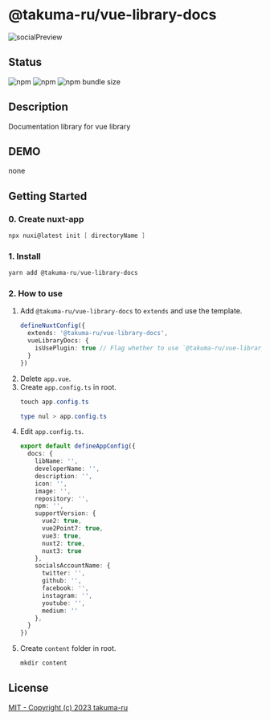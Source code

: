 # @takuma-ru/vue-library-docs

![socialPreview](https://user-images.githubusercontent.com/49429291/211722291-66181efa-55f0-4b79-8ccf-8c45e38e7041.png)

## Status
![npm](https://img.shields.io/npm/dt/@takuma-ru/vue-library-docs?style=flat-square)
![npm](https://img.shields.io/npm/v/@takuma-ru/vue-library-docs?style=flat-square)
![npm bundle size](https://img.shields.io/bundlephobia/min/@takuma-ru/vue-library-docs?style=flat-square)

## Description
Documentation library for vue library

## DEMO
none
<!-- [demo-link](https://vue-swipe-modal-vue2.vercel.app) -->

## Getting Started
### 0. Create nuxt-app
```powershell
npx nuxi@latest init [ directoryName ]
```

### 1. Install
```powershell
yarn add @takuma-ru/vue-library-docs
```

### 2. How to use
1. Add `@takuma-ru/vue-library-docs` to `extends` and use the template.
    ```ts
    defineNuxtConfig({
      extends: '@takuma-ru/vue-library-docs',
      vueLibraryDocs: {
        isUsePlugin: true // Flag whether to use `@takuma-ru/vue-library-docs` templates and components.
      }
    })
    ```
2. Delete `app.vue`.
3. Create `app.config.ts` in root.
    ```powershell
    touch app.config.ts
    ```
    ```powershell
    type nul > app.config.ts
    ```
4. Edit `app.config.ts`.
    ```ts
    export default defineAppConfig({
      docs: {
        libName: '',
        developerName: '',
        description: '',
        icon: '',
        image: '',
        repository: '',
        npm: '',
        supportVersion: {
          vue2: true,
          vue2Point7: true,
          vue3: true,
          nuxt2: true,
          nuxt3: true
        },
        socialsAccountName: {
          twitter: '',
          github: '',
          facebook: '',
          instagram: '',
          youtube: '',
          medium: ''
        },
      }
    })
    ```
5. Create `content` folder in root.
    ```powershell
    mkdir content
    ```

## License
[MIT - Copyright (c) 2023 takuma-ru](https://github.com/takuma-ru/vue-library-docs/blob/main/LICENSE)
